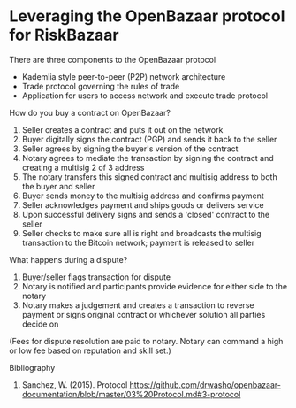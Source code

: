 # Leveraging the OpenBazaar protocol for RiskBazaar

There are three components to the OpenBazaar protocol
* Kademlia style peer-to-peer (P2P) network architecture
* Trade protocol governing the rules of trade
* Application for users to access network and execute trade protocol

How do you buy a contract on OpenBazaar?

1. Seller creates a contract and puts it out on the network
2. Buyer digitally signs the contract (PGP) and sends it back to the seller
3. Seller agrees by signing the buyer's version of the contract
4. Notary agrees to mediate the transaction by signing the contract and creating a multisig 2 of 3 address
5. The notary transfers this signed contract and multisig address to both the buyer and seller
6. Buyer sends money to the multisig address and confirms payment
7. Seller acknowledges payment and ships goods or delivers service
8. Upon successful delivery signs and sends a 'closed' contract to the seller
9. Seller checks to make sure all is right and broadcasts the multisig transaction to the Bitcoin network; payment is released to seller

What happens during a dispute?

1. Buyer/seller flags transaction for dispute
2. Notary is notified and participants provide evidence for either side to the notary
3. Notary makes a judgement and creates a transaction to reverse payment or signs original contract or whichever solution all parties decide on

(Fees for dispute resolution are paid to notary. Notary can command a high or low fee based on reputation and skill set.)

Bibliography

1.	Sanchez, W. (2015). Protocol https://github.com/drwasho/openbazaar-documentation/blob/master/03%20Protocol.md#3-protocol
